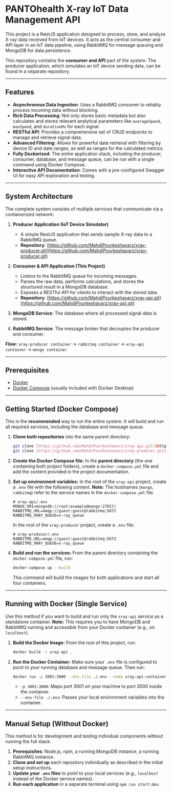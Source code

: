 # PANTOhealth X-ray IoT Data Management API

This project is a NestJS application designed to process, store, and analyze X-ray data received from IoT devices. It acts as the central consumer and API layer in an IoT data pipeline, using RabbitMQ for message queuing and MongoDB for data persistence.

This repository contains the **consumer and API** part of the system. The producer application, which simulates an IoT device sending data, can be found in a separate repository.

---

## Features

- **Asynchronous Data Ingestion**: Uses a RabbitMQ consumer to reliably process incoming data without blocking.
- **Rich Data Processing**: Not only stores basic metadata but also calculates and stores relevant analytical parameters like `averageSpeed`, `maxSpeed`, and `durationMs` for each signal.
- **RESTful API**: Provides a comprehensive set of CRUD endpoints to manage and retrieve signal data.
- **Advanced Filtering**: Allows for powerful data retrieval with filtering by device ID and date ranges, as well as ranges for the calculated metrics.
- **Fully Dockerized**: The entire application stack, including the producer, consumer, database, and message queue, can be run with a single command using Docker Compose.
- **Interactive API Documentation**: Comes with a pre-configured Swagger UI for easy API exploration and testing.

---

## System Architecture

The complete system consists of multiple services that communicate via a containerized network:

1.  **Producer Application (IoT Device Simulator)**
    - A simple NestJS application that sends sample X-ray data to a RabbitMQ queue.
    - **Repository**: [https://github.com/MahdiPourkeshavarz/xray-producer.git](https://github.com/MahdiPourkeshavarz/xray-producer.git)

2.  **Consumer & API Application (This Project)**
    - Listens to the RabbitMQ queue for incoming messages.
    - Parses the raw data, performs calculations, and stores the structured result in a MongoDB database.
    - Exposes a RESTful API for clients to interact with the stored data.
    - **Repository**: [https://github.com/MahdiPourkeshavarz/xray-api.git](https://github.com/MahdiPourkeshavarz/xray-api.git)

3.  **MongoDB Service**: The database where all processed signal data is stored.
4.  **RabbitMQ Service**: The message broker that decouples the producer and consumer.

**Flow:** `xray-producer container` → `rabbitmq container` → `xray-api container` → `mongo container`

---

## Prerequisites

- [Docker](https://www.docker.com/products/docker-desktop/)
- [Docker Compose](https://docs.docker.com/compose/install/) (usually included with Docker Desktop)

---

## Getting Started (Docker Compose)

This is the **recommended** way to run the entire system. It will build and run all required services, including the database and message queue.

1.  **Clone both repositories** into the same parent directory:

    ```bash
    git clone [https://github.com/MahdiPourkeshavarz/xray-api.git](https://github.com/MahdiPourkeshavarz/xray-api.git)
    git clone [https://github.com/MahdiPourkeshavarz/xray-producer.git](https://github.com/MahdiPourkeshavarz/xray-producer.git)
    ```

2.  **Create the Docker Compose file:**
    In the **parent directory** (the one containing both project folders), create a `docker-compose.yml` file and add the content provided in the project documentation.

3.  **Set up environment variables:**
    In the root of the `xray-api` project, create a `.env` file with the following content. **Note:** The hostnames (`mongo`, `rabbitmq`) refer to the service names in the `docker-compose.yml` file.

    ```env
    # xray-api/.env
    MONGO_URI=mongodb://root:example@mongo:27017/
    RABBITMQ_URL=amqp://guest:guest@rabbitmq:5672
    RABBITMQ_XRAY_QUEUE=x-ray_queue
    ```

    In the root of the `xray-producer` project, create a `.env` file:

    ```env
    # xray-producer/.env
    RABBITMQ_URL=amqp://guest:guest@rabbitmq:5672
    RABBITMQ_XRAY_QUEUE=x-ray_queue
    ```

4.  **Build and run the services:**
    From the parent directory containing the `docker-compose.yml` file, run:
    ```bash
    docker-compose up --build
    ```
    This command will build the images for both applications and start all four containers.

---

## Running with Docker (Single Service)

Use this method if you want to build and run only the `xray-api` service as a standalone container. **Note:** This requires you to have MongoDB and RabbitMQ running and accessible from your Docker container (e.g., on `localhost`).

1.  **Build the Docker Image:**
    From the root of this project, run:

    ```bash
    docker build -t xray-api .
    ```

2.  **Run the Docker Container:**
    Make sure your `.env` file is configured to point to your running database and message queue. Then run:
    ```bash
    docker run -p 3001:3000 --env-file ./.env --name xray-api-container xray-api
    ```

    - `-p 3001:3000`: Maps port 3001 on your machine to port 3000 inside the container.
    - `--env-file ./.env`: Passes your local environment variables into the container.

---

## Manual Setup (Without Docker)

This method is for development and testing individual components without running the full stack.

1.  **Prerequisites**: Node.js, npm, a running MongoDB instance, a running RabbitMQ instance.
2.  **Clone and set up** each repository individually as described in the initial setup instructions.
3.  **Update your `.env` files** to point to your local services (e.g., `localhost` instead of the Docker service names).
4.  **Run each application** in a separate terminal using `npm run start:dev`.
